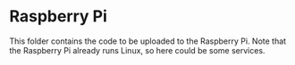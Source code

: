 # Raspberry Pi

This folder contains the code to be uploaded to the Raspberry Pi. Note that the
Raspberry Pi already runs Linux, so here could be some services.